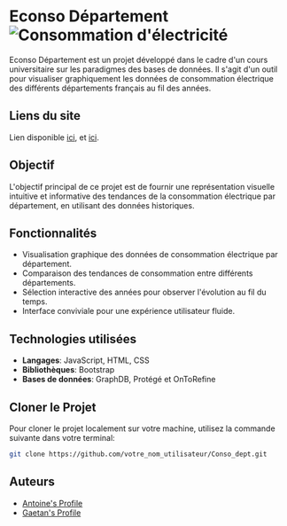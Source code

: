 # Econso Département ![Consommation d'électricité](https://www.lenergietoutcompris.fr/uploads/images/consommation-electricite.jpg)

Econso Département est un projet développé dans le cadre d'un cours universitaire sur les paradigmes des bases de données. Il s'agit d'un outil pour visualiser graphiquement les données de consommation électrique des différents départements français au fil des années.

## Liens du site 

Lien disponible [ici](https://e-conso-dep.thomasgllt.fr/),
et [ici](http://wavechatapi.ddns.net/conso_dept/).

## Objectif

L'objectif principal de ce projet est de fournir une représentation visuelle intuitive et informative des tendances de la consommation électrique par département, en utilisant des données historiques.

## Fonctionnalités

- Visualisation graphique des données de consommation électrique par département.
- Comparaison des tendances de consommation entre différents départements.
- Sélection interactive des années pour observer l'évolution au fil du temps.
- Interface conviviale pour une expérience utilisateur fluide.

## Technologies utilisées

- **Langages**: JavaScript, HTML, CSS
- **Bibliothèques**: Bootstrap
- **Bases de données**: GraphDB, Protégé et OnToRefine

## Cloner le Projet

Pour cloner le projet localement sur votre machine, utilisez la commande suivante dans votre terminal:

```bash
git clone https://github.com/votre_nom_utilisateur/Conso_dept.git
```

## Auteurs
- [Antoine's Profile](lien_vers_profil_Antoine)
- [Gaetan's Profile](lien_vers_profil_Gaetan)
